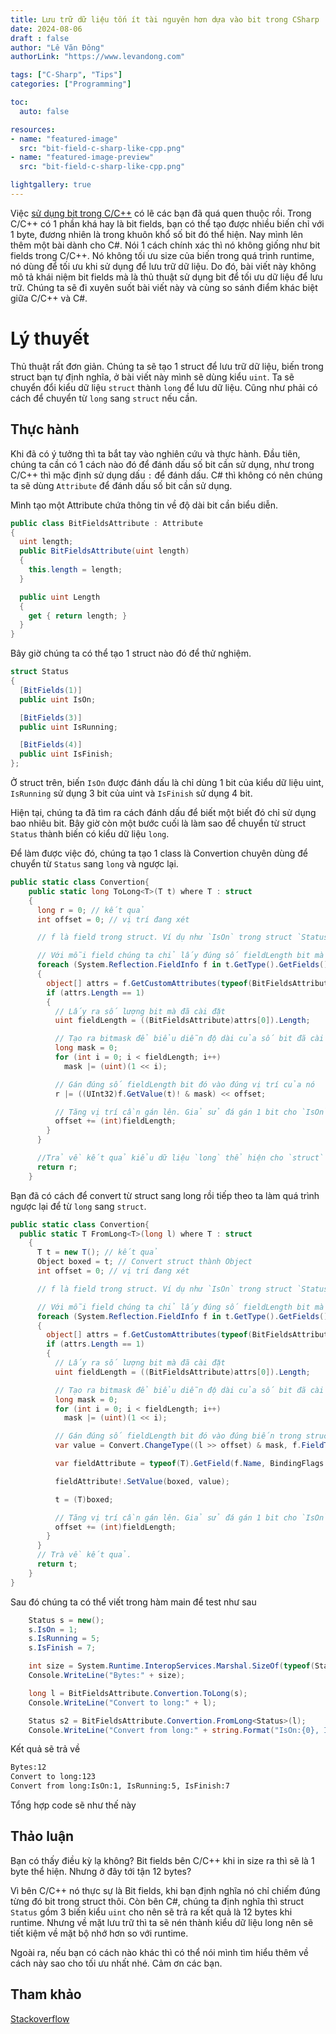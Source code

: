 ```yaml
---
title: Lưu trữ dữ liệu tốn ít tài nguyên hơn dựa vào bit trong CSharp
date: 2024-08-06 
draft : false
author: "Lê Văn Đông"
authorLink: "https://www.levandong.com"

tags: ["C-Sharp", "Tips"]
categories: ["Programming"]

toc:
  auto: false

resources:
- name: "featured-image"
  src: "bit-field-c-sharp-like-cpp.png"
- name: "featured-image-preview"
  src: "bit-field-c-sharp-like-cpp.png"

lightgallery: true
---
```

Việc [sử dụng bit trong C/C++](./bit-fields-trong-c-cpp) có lẽ các bạn đã quá quen thuộc rồi. Trong C/C++ có 1 phần khá hay là bit fields, bạn có thể tạo được nhiều biến chỉ với 1 byte, đương nhiên là trong khuôn khổ số bit đó thể hiện. Nay mình lên thêm một bài dành cho C#. Nói 1 cách chính xác thì nó không giống như bit fields trong C/C++. Nó không tối ưu size của biến trong quá trình runtime, nó dùng để tối ưu khi sử dụng để lưu trữ dữ liệu. Do đó, bài viết này không mô tả khái niệm bit fields mà là thủ thuật sử dụng bit để tối ưu dữ liệu để lưu trữ. Chúng ta sẽ đi xuyên suốt bài viết này và cùng so sánh điểm khác biệt giữa C/C++ và C#.

# Lý thuyết

Thủ thuật rất đơn giản. Chúng ta sẽ tạo 1 struct để lưu trữ dữ liệu, biến trong struct bạn tự định nghĩa, ở bài viết này mình sẽ dùng kiểu `uint`. Ta sẽ chuyển đổi kiểu dữ liệu `struct` thành `long` để lưu dữ liệu. Cũng như phải có cách để chuyển từ `long` sang `struct` nếu cần.

## Thực hành

Khi đã có ý tưởng thì ta bắt tay vào nghiên cứu và thực hành. Đầu tiên, chúng ta cần có 1 cách nào đó để đánh dấu số bit cần sử dụng, như trong C/C++ thì mặc định sử dụng dấu `:` để đánh dấu. C# thì không có nên chúng ta sẽ dùng `Attribute` để đánh dấu số bit cần sử dụng.

Mình tạo một Attribute chứa thông tin về độ dài bit cần biểu diễn.

```c#
public class BitFieldsAttribute : Attribute
{
  uint length;
  public BitFieldsAttribute(uint length) 
  {
    this.length = length;
  }

  public uint Length
  {
    get { return length; }
  }
}
```
Bây giờ chúng ta có thể tạo 1 struct nào đó để thử nghiệm.

```c#
struct Status
{
  [BitFields(1)]
  public uint IsOn;

  [BitFields(3)]
  public uint IsRunning;

  [BitFields(4)]
  public uint IsFinish;
};
```

Ở struct trên, biến `IsOn` được đánh dấu là chỉ dùng 1 bit của kiểu dữ liệu uint, `IsRunning` sử dụng 3 bit của uint và `IsFinish` sử dụng 4 bit.

Hiện tại, chúng ta đã tìm ra cách đánh dấu để biết một biết đó chỉ sử dụng bao nhiêu bit. Bây giờ còn một bước cuối là làm sao để chuyển từ struct `Status` thành biến có kiểu dữ liệu `long`.

Để làm được việc đó, chúng ta tạo 1 class là Convertion chuyên dùng để chuyển từ `Status` sang `long` và ngược lại.

```c#
public static class Convertion{
    public static long ToLong<T>(T t) where T : struct
    {
      long r = 0; // kết quả
      int offset = 0; // vị trí đang xét

      // f là field trong struct. Ví dụ như `IsOn` trong struct `Status`

      // Với mỗi field chúng ta chỉ lấy đúng số fieldLength bit mà thôi.
      foreach (System.Reflection.FieldInfo f in t.GetType().GetFields())
      {
        object[] attrs = f.GetCustomAttributes(typeof(BitFieldsAttribute), false);
        if (attrs.Length == 1)
        {
          // Lấy ra số lượng bit mà đã cài đặt
          uint fieldLength = ((BitFieldsAttribute)attrs[0]).Length; 

          // Tạo ra bitmask để biểu diễn độ dài của số bit đã cài đặt - tức là fieldLength;
          long mask = 0;
          for (int i = 0; i < fieldLength; i++)
            mask |= (uint)(1 << i);

          // Gán đúng số fieldLength bit đó vào đúng vị trí của nó
          r |= ((UInt32)f.GetValue(t)! & mask) << offset;

          // Tăng vị trí cần gán lên. Giả sử đá gán 1 bit cho `IsOn` rồi thì tăng lên 1 để gán tiếp cho bit tiếp theo
          offset += (int)fieldLength;
        }
      }

      //Trả về kết quả kiểu dữ liệu `long` thể hiện cho `struct`
      return r;
    }
```

Bạn đã có cách để convert từ struct sang long rồi tiếp theo ta làm quá trình ngược lại để từ `long` sang `struct`.

```c#
public static class Convertion{
  public static T FromLong<T>(long l) where T : struct
    {
      T t = new T(); // kết quả
      Object boxed = t; // Convert struct thành Object
      int offset = 0; // vị trí đang xét

      // f là field trong struct. Ví dụ như `IsOn` trong struct `Status`

      // Với mỗi field chúng ta chỉ lấy đúng số fieldLength bit mà thôi.
      foreach (System.Reflection.FieldInfo f in t.GetType().GetFields())
      {
        object[] attrs = f.GetCustomAttributes(typeof(BitFieldsAttribute), false);
        if (attrs.Length == 1)
        {
          // Lấy ra số lượng bit mà đã cài đặt
          uint fieldLength = ((BitFieldsAttribute)attrs[0]).Length;

          // Tạo ra bitmask để biểu diễn độ dài của số bit đã cài đặt - tức là fieldLength;
          long mask = 0;
          for (int i = 0; i < fieldLength; i++)
            mask |= (uint)(1 << i);

          // Gán đúng số fieldLength bit đó vào đúng biến trong struct
          var value = Convert.ChangeType((l >> offset) & mask, f.FieldType);

          var fieldAttribute = typeof(T).GetField(f.Name, BindingFlags.Instance | BindingFlags.Public);

          fieldAttribute!.SetValue(boxed, value);

          t = (T)boxed;

          // Tăng vị trí cần gán lên. Giả sử đá gán 1 bit cho `IsOn` rồi thì tăng lên 1 để gán tiếp cho bit tiếp theo
          offset += (int)fieldLength;
        }
      }
      // Trà về kết quả.
      return t;
    }
}
```

Sau đó chúng ta có thể viết trong hàm main để test như sau

```c#
    Status s = new();
    s.IsOn = 1;
    s.IsRunning = 5;
    s.IsFinish = 7;

    int size = System.Runtime.InteropServices.Marshal.SizeOf(typeof(Status));
    Console.WriteLine("Bytes:" + size);

    long l = BitFieldsAttribute.Convertion.ToLong(s);
    Console.WriteLine("Convert to long:" + l);

    Status s2 = BitFieldsAttribute.Convertion.FromLong<Status>(l);
    Console.WriteLine("Convert from long:" + string.Format("IsOn:{0}, IsRunning:{1}, IsFinish:{2}", s2.IsOn, s2.IsRunning, s2.IsFinish));
```

Kết quả sẽ trả về

```bash
Bytes:12
Convert to long:123
Convert from long:IsOn:1, IsRunning:5, IsFinish:7
```

Tổng hợp code sẽ như thế này

<script src="//onlinegdb.com/embed/js/yL-1H1woP?theme=dark"></script>

## Thảo luận

Bạn có thấy điều kỳ lạ không? Bit fields bên C/C++ khi in size ra thì sẽ là 1 byte thể hiện. Nhưng ở đây tới tận 12 bytes?

Vì bên C/C++ nó thực sự là Bit fields, khi bạn định nghĩa nó chỉ chiếm đúng từng đó bit trong struct thôi. Còn bên C#, chúng ta định nghĩa thì struct `Status` gồm 3 biến kiểu `uint` cho nên sẽ trả ra kết quả là 12 bytes khi runtime. Nhưng về mặt lưu trữ thì ta sẽ nén thành kiểu dữ liệu long nên sẽ tiết kiệm về mặt bộ nhớ hơn so với runtime.

Ngoài ra, nếu bạn có cách nào khác thì có thể nói mình tìm hiểu thêm về cách này sao cho tối ưu nhất nhé. Cảm ơn các bạn.

## Tham khảo
[Stackoverflow](https://stackoverflow.com/a/14591)